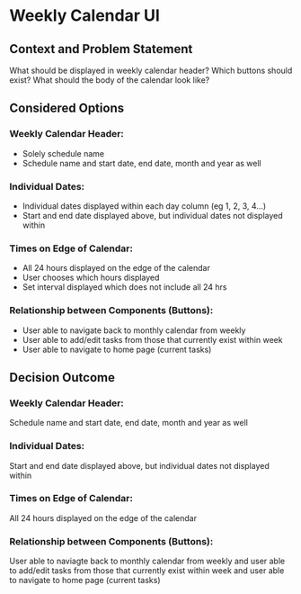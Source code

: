 # Weekly Calendar UI

## Context and Problem Statement

What should be displayed in weekly calendar header?
Which buttons should exist?
What should the body of the calendar look like? 

## Considered Options

### Weekly Calendar Header:
* Solely schedule name
* Schedule name and start date, end date, month and year as well

### Individual Dates:
* Individual dates displayed within each day column (eg 1, 2, 3, 4...)
* Start and end date displayed above, but individual dates not displayed within

### Times on Edge of Calendar:
* All 24 hours displayed on the edge of the calendar
* User chooses which hours displayed
* Set interval displayed which does not include all 24 hrs

### Relationship between Components (Buttons):
* User able to navigate back to monthly calendar from weekly
* User able to add/edit tasks from those that currently exist within week
* User able to navigate to home page (current tasks)

## Decision Outcome

### Weekly Calendar Header:
Schedule name and start date, end date, month and year as well

### Individual Dates:
Start and end date displayed above, but individual dates not displayed within

### Times on Edge of Calendar:
All 24 hours displayed on the edge of the calendar

### Relationship between Components (Buttons):
User able to naviagte back to monthly calendar from weekly and
user able to add/edit tasks from those that currently exist within week and
user able to navigate to home page (current tasks)
